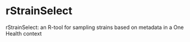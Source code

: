 # rStrainSelect
rStrainSelect: an R-tool for sampling strains based on metadata in a One Health context
